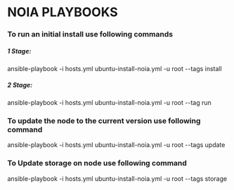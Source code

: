 # NOIA PLAYBOOKS #



### To run an initial install use following commands ###

##### 1 Stage: #####

ansible-playbook -i hosts.yml ubuntu-install-noia.yml -u root --tags install

##### 2 Stage: #####

ansible-playbook -i hosts.yml ubuntu-install-noia.yml -u root --tag run



### To update the node to the current version use following command ###

ansible-playbook -i hosts.yml ubuntu-install-noia.yml -u root --tags update


### To Update storage on node use following command ###

ansible-playbook -i hosts.yml ubuntu-install-noia.yml -u root --tags storage
